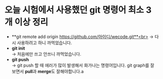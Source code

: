 # 오늘 시험에서 사용했던 git 명령어 최소 3개 이상 정리

- **git remote add origin https://github.com/아이디/wecode.git**<br>
  → 다시 사용하려고 하니 까먹었습니다.
- **git init**<br>
  → 처음에만 쓰고 안쓰니 까먹었습니다.
- **git push**<br>
  → git push 할 때 에러가 많이 발생해서 화가나는 명령어입니다. git graph를 잘 보면서 **pull**과 **merge**도 잘해야합니다.a
